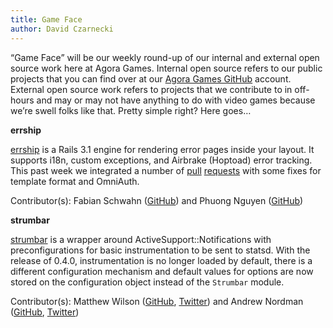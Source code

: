 ```yaml
---
title: Game Face
author: David Czarnecki
---
```

“Game Face” will be our weekly round-up of our internal and external open source work here at Agora Games. Internal open source refers to our public projects that you can find over at our [Agora Games GitHub](https://github.com/agoragames/) account. External open source work refers to projects that we contribute to in off-hours and may or may not have anything to do with video games because we’re swell folks like that. Pretty simple right? Here goes…

 **errship**

 [errship](https://github.com/agoragames/errship) is a Rails 3.1 engine for rendering error pages inside your layout. It supports i18n, custom exceptions, and Airbrake (Hoptoad) error tracking. This past week we integrated a number of [pull](https://github.com/agoragames/errship/pull/14) [requests](https://github.com/agoragames/errship/pull/13) with some fixes for template format and OmniAuth.

 Contributor(s): Fabian Schwahn ([GitHub](https://github.com/fschwahn)) and Phuong Nguyen ([GitHub](https://github.com/phuong-nguyen))

 **strumbar**

 [strumbar](https://github.com/agoragames/strumbar) is a wrapper around ActiveSupport::Notifications with preconfigurations for basic instrumentation to be sent to statsd. With the release of 0.4.0, instrumentation is no longer loaded by default, there is a different configuration mechanism and default values for options are now stored on the configuration object instead of the `Strumbar` module.

 Contributor(s): Matthew Wilson ([GitHub](https://github.com/hypomodern/), [Twitter](https://twitter.com/hypomodern)) and Andrew Nordman ([GitHub](https://github.com/cadwallion), [Twitter](https://twitter.com/cadwallion))

  
